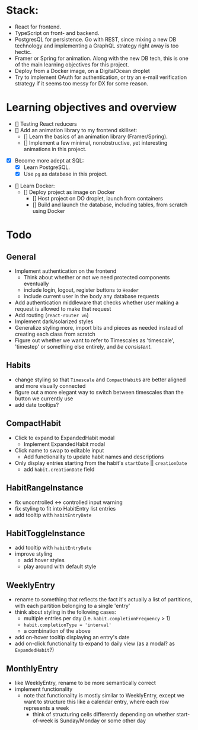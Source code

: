 # Stack:
- React for frontend.
- TypeScript on front- and backend.
- PostgresQL for persistence. Go with REST, since mixing a new DB technology and implementing a GraphQL strategy right away is too hectic.
- Framer or Spring for animation. Along with the new DB tech, this is one of the main learning objectives for this project.
- Deploy from a Docker image, on a DigitalOcean droplet
- Try to implement OAuth for authentication, or try an e-mail verification strategy if it seems too messy for DX for some reason.

# Learning objectives and overview
- [] Testing React reducers
- [] Add an animation library to my frontend skillset:
    - [] Learn the basics of an animation library (Framer/Spring).
    - [] Implement a few minimal, nonobstructive, yet interesting animations in this project.
- [x] Become more adept at SQL:
    - [x] Learn PostgreSQL.
    - [x] Use `pg` as database in this project.
- [] Learn Docker:
    - [] Deploy project as image on Docker
        - [] Host project on DO droplet, launch from containers
        - [] Build and launch the database, including tables, from scratch using Docker

# Todo
## General
- Implement authentication on the frontend
    - Think about whether or not we need protected components eventually
    - include login, logout, register buttons to `Header`
    - include current user in the body any database requests
- Add authentication middleware that checks whether user making a request is allowed to make that request
- Add routing (`react-router v6`)
- Implement dark/solarized styles
- Generalize styling more, import bits and pieces as needed instead of creating each class from scratch
- Figure out whether we want to refer to Timescales as 'timescale', 'timestep' or something else entirely, and _be consistent_.
## Habits
- change styling so that `Timescale` and `CompactHabit`s are better aligned and more visually connected
- figure out a more elegant way to switch between timescales than the button we currently use
- add date tooltips?
## CompactHabit
- Click to expand to ExpandedHabit modal
    - Implement ExpandedHabit modal
- Click name to swap to editable input
    - Add functionality to update habit names and descriptions
- Only display entries starting from the habit's `startDate` || `creationDate`
    - add `habit.creationDate` field
## HabitRangeInstance
- fix uncontrolled <-> controlled input warning
- fix styling to fit into HabitEntry list entries
- add tooltip with `habitEntryDate`
## HabitToggleInstance
- add tooltip with `habitEntryDate`
- improve styling
    - add hover styles
    - play around with default style
## WeeklyEntry
- rename to something that reflects the fact it's actually a list of partitions, with each partition belonging to a single 'entry'
- think about styling in the following cases:
    - multiple entries per day (i.e. `habit.completionFrequency` > 1)
    - `habit.completionType = 'interval'`
    - a combination of the above
- add on-hover tooltip displaying an entry's date
- add on-click functionality to expand to daily view (as a modal? as `ExpandedHabit`?)
## MonthlyEntry
- like WeeklyEntry, rename to be more semantically correct
- implement functionality
    - note that functionailty is mostly similar to WeeklyEntry, except we want to structure this like a calendar entry, where each row represents a week
        - think of structuring cells differently depending on whether start-of-week is Sunday/Monday or some other day